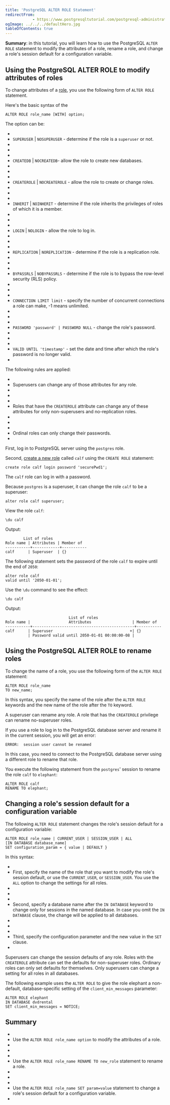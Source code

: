 ```yaml
---
title: 'PostgreSQL ALTER ROLE Statement'
redirectFrom: 
            - https://www.postgresqltutorial.com/postgresql-administration/postgresql-alter-role/
ogImage: ../../../defaultHero.jpg
tableOfContents: true
---
```



**Summary**: in this tutorial, you will learn how to use the PostgreSQL `ALTER ROLE` statement to modify the attributes of a role, rename a role, and change a role's session default for a configuration variable.





## Using the PostgreSQL ALTER ROLE to modify attributes of roles





To change attributes of a [role](https://www.postgresqltutorial.com/postgresql-administration/postgresql-roles/), you use the following form of `ALTER ROLE` statement.





Here's the basic syntax of the





```
ALTER ROLE role_name [WITH] option;
```





The option can be:





- 
- `SUPERUSER` | `NOSUPERUSER` - determine if the role is a `superuser` or not.
- 
-
- 
- `CREATEDB` | `NOCREATEDB`- allow the role to create new databases.
- 
-
- 
- `CREATEROLE` | `NOCREATEROLE` - allow the role to create or change roles.
- 
-
- 
- `INHERIT` | `NOINHERIT` - determine if the role inherits the privileges of roles of which it is a member.
- 
-
- 
- `LOGIN` | `NOLOGIN` - allow the role to log in.
- 
-
- 
- `REPLICATION` | `NOREPLICATION` - determine if the role is a replication role.
- 
-
- 
- `BYPASSRLS` | `NOBYPASSRLS` - determine if the role is to bypass the row-level security (RLS) policy.
- 
-
- 
- `CONNECTION LIMIT limit` - specify the number of concurrent connections a role can make, -1 means unlimited.
- 
-
- 
- `PASSWORD 'password' | PASSWORD NULL` - change the role's password.
- 
-
- 
- `VALID UNTIL 'timestamp'` - set the date and time after which the role's password is no longer valid.
- 





The following rules are applied:





- 
- Superusers can change any of those attributes for any role.
- 
-
- 
- Roles that have the `CREATEROLE` attribute can change any of these attributes for only non-superusers and no-replication roles.
- 
-
- 
- Ordinal roles can only change their passwords.
- 





First, log in to PostgreSQL server using the `postgres` role.





Second, [create a new role](https://www.postgresqltutorial.com/postgresql-administration/postgresql-roles/) called `calf` using the `CREATE ROLE` statement:





```
create role calf login password 'securePwd1';
```





The `calf` role can log in with a password.





Because `postgres` is a superuser, it can change the role `calf` to be a superuser:





```
alter role calf superuser;
```





View the role `calf`:





```
\du calf
```





Output:





```
        List of roles
Role name | Attributes | Member of
-----------+------------+-----------
calf      | Superuser  | {}
```





The following statement sets the password of the role `calf` to expire until the end of `2050`:





```
alter role calf
valid until '2050-01-01';
```





Use the `\du` command to see the effect:





```
\du calf
```





Output:





```
                            List of roles
Role name |                 Attributes                  | Member of
-----------+---------------------------------------------+-----------
calf      | Superuser                                  +| {}
          | Password valid until 2050-01-01 00:00:00-08 |
```





## Using the PostgreSQL ALTER ROLE to rename roles





To change the name of a role, you use the following form of the `ALTER ROLE` statement:





```
ALTER ROLE role_name
TO new_name;
```





In this syntax, you specify the name of the role after the `ALTER ROLE` keywords and the new name of the role after the `TO` keyword.





A superuser can rename any role. A role that has the `CREATEROLE` privilege can rename no-superuser roles.





If you use a role to log in to the PostgreSQL database server and rename it in the current session, you will get an error:





```
ERROR:  session user cannot be renamed
```





In this case, you need to connect to the PostgreSQL database server using a different role to rename that role.





You execute the following statement from the `postgres`' session to rename the role `calf` to `elephant`:





```
ALTER ROLE calf
RENAME TO elephant;
```





## Changing a role's session default for a configuration variable





The following `ALTER ROLE` statement changes the role's session default for a configuration variable:





```
ALTER ROLE role_name | CURRENT_USER | SESSION_USER | ALL
[IN DATABASE database_name]
SET configuration_param = { value | DEFAULT }
```





In this syntax:





- 
- First, specify the name of the role that you want to modify the role's session default, or use the `CURRENT_USER`, or `SESSION_USER`. You use the `ALL` option to change the settings for all roles.
- 
-
- 
- Second, specify a database name after the `IN DATABASE` keyword to change only for sessions in the named database. In case you omit the `IN DATABASE` clause, the change will be applied to all databases.
- 
-
- 
- Third, specify the configuration parameter and the new value in the `SET` clause.
- 





Superusers can change the session defaults of any role. Roles with the `CREATEROLE` attribute can set the defaults for non-superuser roles. Ordinary roles can only set defaults for themselves. Only superusers can change a setting for all roles in all databases.





The following example uses the `ALTER ROLE` to give the role elephant a non-default, database-specific setting of the `client_min_messages` parameter:





```
ALTER ROLE elephant
IN DATABASE dvdrental
SET client_min_messages = NOTICE;
```





## Summary





- 
- Use the `ALTER ROLE role_name option` to modify the attributes of a role.
- 
-
- 
- Use the `ALTER ROLE role_name RENAME TO new_role` statement to rename a role.
- 
-
- 
- Use the `ALTER ROLE role_name SET param=value` statement to change a role's session default for a configuration variable.
- 


